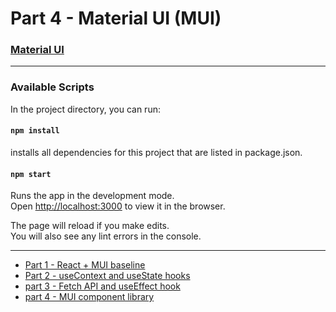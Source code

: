 # Part 4 - Material UI (MUI)

### [Material UI](https://mui.com)

<hr />

### Available Scripts
In the project directory, you can run:

#### `npm install`
installs all dependencies for this project that are listed in package.json.

#### `npm start`
Runs the app in the development mode.\
Open [http://localhost:3000](http://localhost:3000) to view it in the browser.

The page will reload if you make edits.\
You will also see any lint errors in the console.

<hr />

+ [Part 1 - React + MUI baseline](https://github.com/CSUN-ACM/react-mui-workshop/tree/part1-react+mui-baseline)
+ [Part 2 - useContext and useState hooks](https://github.com/CSUN-ACM/react-mui-workshop/tree/Part2-useContext%26useState)
+ [part 3 - Fetch API and useEffect hook](https://github.com/CSUN-ACM/react-mui-workshop/tree/Part3-Fetch+useEffect)
+ [part 4 - MUI component library](https://github.com/CSUN-ACM/react-mui-workshop/tree/part4-MUI)

